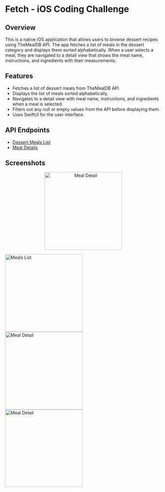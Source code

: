 # Fetch - iOS Coding Challenge

## Overview
This is a native iOS application that allows users to browse dessert recipes using TheMealDB API. The app fetches a list of meals in the dessert category and displays them sorted alphabetically. When a user selects a meal, they are navigated to a detail view that shows the meal name, instructions, and ingredients with their measurements.

## Features
- Fetches a list of dessert meals from TheMealDB API.
- Displays the list of meals sorted alphabetically.
- Navigates to a detail view with meal name, instructions, and ingredients when a meal is selected.
- Filters out any null or empty values from the API before displaying them.
- Uses SwiftUI for the user interface.

## API Endpoints
- [Dessert Meals List](https://themealdb.com/api/json/v1/1/filter.php?c=Dessert)
- [Meal Details](https://themealdb.com/api/json/v1/1/lookup.php?i=MEAL_ID)

## Screenshots
<p align="center">
    <img src="https://github.com/Ishaanb04/Fetch---iOS-Coding-Challenge-/assets/32113863/a3ca99c3-194e-44dc-8ac1-30bea807d618" alt="Meal Detail" width="250">
    <div>
    <img src="https://github.com/Ishaanb04/Fetch---iOS-Coding-Challenge-/assets/32113863/0de775e8-e50b-43b4-921f-ad6c2dc8cff0" alt="Meals List" width="250">
    <div>
    <img src="https://github.com/Ishaanb04/Fetch---iOS-Coding-Challenge-/assets/32113863/6d8a02a9-f73d-4f4f-9649-9d9e233a7e63" alt="Meal Detail" width="250">
  <div>
  <img src="https://github.com/Ishaanb04/Fetch---iOS-Coding-Challenge-/assets/32113863/8f781fe2-c84e-484f-a007-c8d3600403e6" alt="Meal Detail" width="250">
      <div>
</p>

